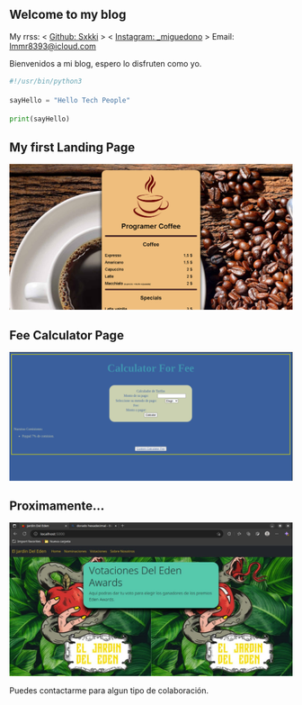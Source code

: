 ## Welcome to my blog

My rrss:
< [Github: Sxkki](https://github.com/sxkki) > < [Instagram: _miguedono](https://www.instagram.com/_miguedono/) >
Email: <lmmr8393@icloud.com>

Bienvenidos a mi blog, espero lo disfruten como yo.

```Python
#!/usr/bin/python3

sayHello = "Hello Tech People"

print(sayHello)
```

## My first Landing Page

[![coffee Page](assets/landingPageCoffee.png)](https://prog-coffee.netlify.app/)

## Fee Calculator Page

[![coffee Page](assets/fee-calc-page.png)](https://fee-calc.netlify.app/)

## Proximamente...

[![coffee Page](assets/edenSiteVote.jpg)]()

Puedes contactarme para algun tipo de colaboración.

